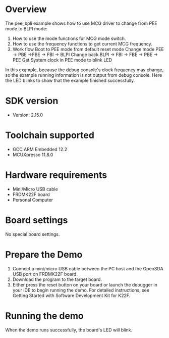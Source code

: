 Overview
========
The pee_bpli example shows how to use MCG driver to change from PEE mode to BLPI mode:

 1. How to use the mode functions for MCG mode switch.
 2. How to use the frequency functions to get current MCG frequency.
 3. Work flow
    Boot to PEE mode from default reset mode
    Change mode PEE -> PBE ->FBE -> FBI -> BLPI
    Change back BLPI -> FBI -> FBE -> PBE -> PEE
    Get System clock in PEE mode to blink LED

In this example, because the debug console's clock frequency may change,
so the example running information is not output from debug console. Here the
LED blinks to show that the example finished successfully.

SDK version
===========
- Version: 2.15.0

Toolchain supported
===================
- GCC ARM Embedded  12.2
- MCUXpresso  11.8.0

Hardware requirements
=====================
- Mini/Micro USB cable
- FRDMK22F board
- Personal Computer

Board settings
==============
No special board settings.

Prepare the Demo
================
1. Connect a mini/micro USB cable between the PC host and the OpenSDA USB port on FRDMK22F board.
2. Download the program to the target board.
3. Either press the reset button on your board or launch the debugger in your IDE to begin running
   the demo. For detailed instructions, see Getting Started with Software Development Kit for
   K22F.

Running the demo
================
When the demo runs successfully, the board's LED will blink.
